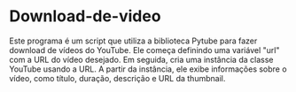 # Download-de-video
Este programa é um script que utiliza a biblioteca Pytube para fazer download de vídeos do YouTube. Ele começa definindo uma variável "url" com a URL do vídeo desejado. Em seguida, cria uma instância da classe YouTube usando a URL. A partir da instância, ele exibe informações sobre o vídeo, como título, duração, descrição e URL da thumbnail.
